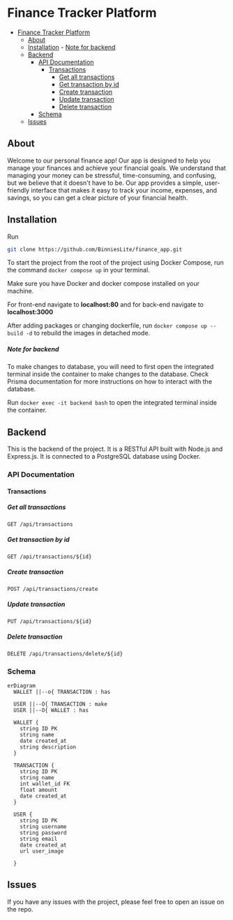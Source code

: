 # Finance Tracker  Platform

- [Finance Tracker  Platform](#finance-tracker--platform)
  - [About](#about)
  - [Installation](#installation)
        - [Note for backend](#note-for-backend)
  - [Backend](#backend)
    - [API Documentation](#api-documentation)
      - [Transactions](#transactions)
        - [Get all transactions](#get-all-transactions)
        - [Get transaction by id](#get-transaction-by-id)
        - [Create transaction](#create-transaction)
        - [Update transaction](#update-transaction)
        - [Delete transaction](#delete-transaction)
    - [Schema](#schema)
  - [Issues](#issues)


  
## About
Welcome to our personal finance app! Our app is designed to help you manage your finances and achieve your financial goals. We understand that managing your money can be stressful, time-consuming, and confusing, but we believe that it doesn't have to be. Our app provides a simple, user-friendly interface that makes it easy to track your income, expenses, and savings, so you can get a clear picture of your financial health.


## Installation
Run
```bash
git clone https://github.com/BinniesLite/finance_app.git
```

To start the project from the root of the project using Docker Compose, run the command `docker compose up` in your terminal.

Make sure you have Docker and docker compose installed on your machine. 

For front-end navigate to **localhost:80** and for back-end navigate to **localhost:3000**

After adding packages or changing dockerfile, run `docker compose up --build -d` to rebuild the images in detached mode.


##### Note for backend
To make changes to database, you will need to first open the integrated terminal inside the container to make changes to the database. Check Prisma documentation for more instructions on how to interact with the database.

Run `docker exec -it backend bash` to open the integrated terminal inside the container. 



##  Backend

This is the backend of the project. It is a RESTful API built with Node.js and Express.js. It is connected to a PostgreSQL database using Docker.


### API Documentation

#### Transactions
##### Get all transactions
```http
GET /api/transactions
```

##### Get transaction by id
```http
GET /api/transactions/${id}
```

##### Create transaction
```http
POST /api/transactions/create
```

##### Update transaction
```http
PUT /api/transactions/${id}
```

##### Delete transaction
```http
DELETE /api/transactions/delete/${id}
```


### Schema
```mermaid
erDiagram
  WALLET ||--o{ TRANSACTION : has
  
  USER ||--O{ TRANSACTION : make 
  USER ||--O{ WALLET : has

  WALLET { 
    string ID PK
    string name  
    date created_at 
    string description 
  }
  
  TRANSACTION {
    string ID PK
    string name 
    int wallet_id FK
    float amount 
    date created_at 
  }

  USER {
    string ID PK
    string username
    string password
    string email
    date created_at
    url user_image

  }

```




## Issues
If you have any issues with the project, please feel free to open an issue on the repo.
